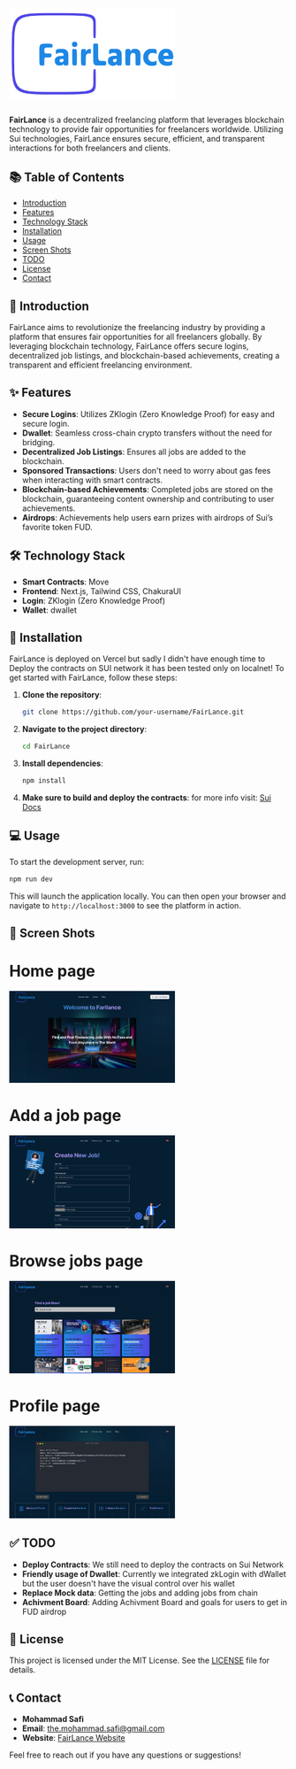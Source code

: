 


# <img src="./fairlance-frontend/public/img/logo.svg" alt="FairLance Logo" width="300"/>



**FairLance** is a decentralized freelancing platform that leverages blockchain technology to provide fair opportunities for freelancers worldwide. Utilizing Sui technologies, FairLance ensures secure, efficient, and transparent interactions for both freelancers and clients.

## 📚 Table of Contents

- [Introduction](#introduction)
- [Features](#features)
- [Technology Stack](#technology-stack)
- [Installation](#installation)
- [Usage](#usage)
- [Screen Shots](#screen-shots)
- [TODO](#todo)
- [License](#license)
- [Contact](#contact)

## 📝 Introduction

FairLance aims to revolutionize the freelancing industry by providing a platform that ensures fair opportunities for all freelancers globally. By leveraging blockchain technology, FairLance offers secure logins, decentralized job listings, and blockchain-based achievements, creating a transparent and efficient freelancing environment.

## ✨ Features

- **Secure Logins**: Utilizes ZKlogin (Zero Knowledge Proof) for easy and secure login.
- **Dwallet**: Seamless cross-chain crypto transfers without the need for bridging.
- **Decentralized Job Listings**: Ensures all jobs are added to the blockchain.
- **Sponsored Transactions**: Users don't need to worry about gas fees when interacting with smart contracts.
- **Blockchain-based Achievements**: Completed jobs are stored on the blockchain, guaranteeing content ownership and contributing to user achievements.
- **Airdrops**: Achievements help users earn prizes with airdrops of Sui’s favorite token FUD.

## 🛠 Technology Stack

- **Smart Contracts**: Move
- **Frontend**: Next.js, Tailwind CSS, ChakuraUI
- **Login**: ZKlogin (Zero Knowledge Proof)
- **Wallet**: dwallet

## 🚀 Installation

FairLance is deployed on Vercel but sadly I didn't have enough time to Deploy the contracts on SUI network it has been tested only on localnet!
To get started with FairLance, follow these steps:

1. **Clone the repository**:
    ```bash
    git clone https://github.com/your-username/FairLance.git
    ```

2. **Navigate to the project directory**:
    ```bash
    cd FairLance
    ```

3. **Install dependencies**:
    ```bash
    npm install
    ```

4. **Make sure to build and deploy the contracts**:
   for more info visit: [Sui Docs](https://docs.sui.io/guides/developer/getting-started/local-network)

## 💻 Usage

To start the development server, run:

```bash
npm run dev
```
This will launch the application locally. You can then open your browser and navigate to `http://localhost:3000` to see the platform in action.

## 📸 Screen Shots

# Home page
 <img src="./fairlance-frontend/public/img/screenshots/screen1.png" alt="Home page" width="300"/>

# Add a job page
 <img src="./fairlance-frontend/public/img/screenshots/screen2.png" alt="Add a job" width="300"/>

# Browse jobs page
 <img src="./fairlance-frontend/public/img/screenshots/screen3.png" alt="Browse jobs" width="300"/>

# Profile page
 <img src="./fairlance-frontend/public/img/screenshots/screen4.png" alt="Profile page" width="300"/>



## ✅ TODO

- **Deploy Contracts**: We still need to deploy the contracts on Sui Network
- **Friendly usage of Dwallet**: Currently we integrated zkLogin with dWallet but the user doesn't have the visual control over his wallet
- **Replace Mock data**: Getting the jobs and adding jobs from chain
- **Achivment Board**: Adding Achivment Board and goals for users to get in FUD airdrop

## 📄 License

This project is licensed under the MIT License. See the [LICENSE](LICENSE) file for details.

## 📞 Contact

- **Mohammad Safi**
- **Email**: the.mohammad.safi@gmail.com
- **Website**: [FairLance Website](sui-overflow-hackathon.vercel.app)

Feel free to reach out if you have any questions or suggestions!

